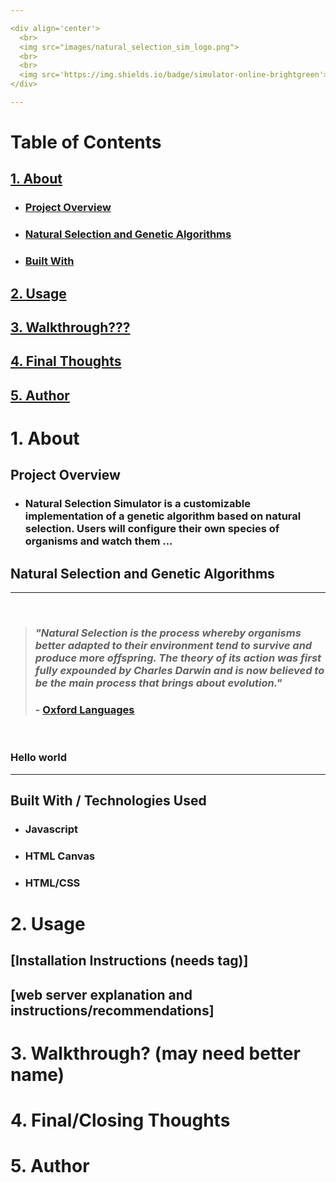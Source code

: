 ```yaml
---

<div align='center'>
  <br>
  <img src="images/natural_selection_sim_logo.png">
  <br>
  <br>
  <img src='https://img.shields.io/badge/simulator-online-brightgreen'>
</div>

---
```


# Table of Contents
## [1. About](#about)
- ### [Project Overview](#overview)
- ### [Natural Selection and Genetic Algorithms](#ga)
- ### [Built With](#built-with)
## [2. Usage](#usage)
## [3. Walkthrough???](#walkthrough)
## [4. Final Thoughts](#final-thoughts)
## [5. Author](#author)

<a name='about'></a>

# 1. About

<a name='overview'></a>

## Project Overview

- ### Natural Selection Simulator is a customizable implementation of a genetic algorithm based on natural selection. Users will configure their own species of organisms and watch them ...

<a name='ga'></a>

## Natural Selection and Genetic Algorithms

---

<br>

> ### *"Natural Selection is the process whereby organisms better adapted to their environment tend to survive and produce more offspring. The theory of its action was first fully expounded by Charles Darwin and is now believed to be the main process that brings about evolution."*
>
> ### - [Oxford Languages](https://languages.oup.com/google-dictionary-en/)

<br>

### Hello world

---

<a name='built-with'></a>

## Built With / Technologies Used

- ### Javascript
- ### HTML Canvas
- ### HTML/CSS

<!-- finish up to here -->

<a name='usage'></a>

# 2. Usage

## [Installation Instructions (needs tag)]

## [web server explanation and instructions/recommendations]

<a name='walkthrough'></a>

# 3. Walkthrough? (may need better name)

<a name='final-thoughts'></a>

# 4. Final/Closing Thoughts

<a name='author'></a>

# 5. Author
